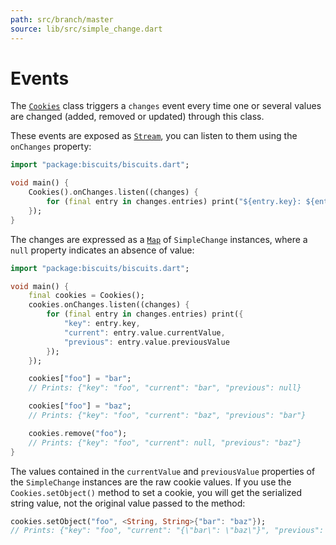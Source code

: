 ```yaml
---
path: src/branch/master
source: lib/src/simple_change.dart
---
```


# Events
The [`Cookies`](api.md) class triggers a `changes` event every time one or several values are changed (added, removed or updated) through this class.

These events are exposed as [`Stream`](https://api.dart.dev/stable/dart-async/Stream-class.html), you can listen to them using the `onChanges` property:

``` dart
import "package:biscuits/biscuits.dart";

void main() {
	Cookies().onChanges.listen((changes) {
		for (final entry in changes.entries) print("${entry.key}: ${entry.value}");
	});
}
```

The changes are expressed as a [`Map`](https://api.dart.dev/stable/dart-core/Map-class.html) of `SimpleChange` instances, where a `null` property indicates an absence of value:

``` dart
import "package:biscuits/biscuits.dart";

void main() {
	final cookies = Cookies();
	cookies.onChanges.listen((changes) {
		for (final entry in changes.entries) print({
			"key": entry.key,
			"current": entry.value.currentValue,
			"previous": entry.value.previousValue
		});
	});

	cookies["foo"] = "bar";
	// Prints: {"key": "foo", "current": "bar", "previous": null}

	cookies["foo"] = "baz";
	// Prints: {"key": "foo", "current": "baz", "previous": "bar"}

	cookies.remove("foo");
	// Prints: {"key": "foo", "current": null, "previous": "baz"}
}
```

The values contained in the `currentValue` and `previousValue` properties of the `SimpleChange` instances are the raw cookie values. If you use the `Cookies.setObject()` method to set a cookie, you will get the serialized string value, not the original value passed to the method:

``` dart
cookies.setObject("foo", <String, String>{"bar": "baz"});
// Prints: {"key": "foo", "current": "{\"bar\": \"baz\"}", "previous": null}
```
